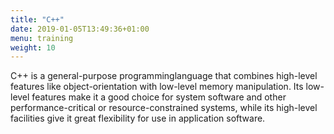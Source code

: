 ```yaml
---
title: "C++"
date: 2019-01-05T13:49:36+01:00
menu: training
weight: 10
---
```


C++ is a general-purpose programminglanguage that combines high-level
features like object-orientation with low-level memory
manipulation. Its low-level features make it a good choice for system
software and other performance-critical or resource-constrained
systems, while its high-level facilities give it great flexibility for
use in application software.
